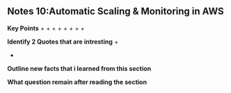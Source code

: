 ## Notes 10:Automatic Scaling & Monitoring in AWS

**Key Points**
+ 
+ 
+ 
+ 
+ 
+ 
+ 
+ 
  
**Identify 2 Quotes that are intresting**
+ 

+ 

**Outline new facts that i learned from this section**



**What question remain after reading the section**

